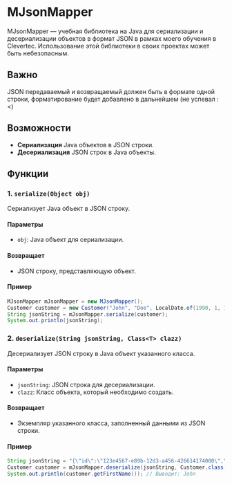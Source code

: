 # MJsonMapper

MJsonMapper — учебная библиотека на Java для сериализации и десериализации объектов в формат JSON в рамках моего обучения в Clevertec. Использование этой библиотеки в своих проектах может быть небезопасным.

## Важно
JSON передаваемый и возвращаемый должен быть в формате одной строки, форматирование будет добавлено в дальнейшем (не успевал :<)

## Возможности

- **Сериализация** Java объектов в JSON строки.
- **Десериализация** JSON строк в Java объекты.

## Функции

### 1. `serialize(Object obj)`

Сериализует Java объект в JSON строку.

#### Параметры
- `obj`: Java объект для сериализации.

#### Возвращает
- JSON строку, представляющую объект.

#### Пример
```java
MJsonMapper mJsonMapper = new MJsonMapper();
Customer customer = new Customer("John", "Doe", LocalDate.of(1990, 1, 1));
String jsonString = mJsonMapper.serialize(customer);
System.out.println(jsonString);
```

### 2. `deserialize(String jsonString, Class<T> clazz)`

Десериализует JSON строку в Java объект указанного класса.

#### Параметры
- `jsonString`: JSON строка для десериализации.
- `clazz`: Класс объекта, который необходимо создать.

#### Возвращает
- Экземпляр указанного класса, заполненный данными из JSON строки.

#### Пример
```java
String jsonString = "{\"id\":\"123e4567-e89b-12d3-a456-426614174000\",\"firstName\":\"John\",\"lastName\":\"Doe\"}";
Customer customer = mJsonMapper.deserialize(jsonString, Customer.class);
System.out.println(customer.getFirstName()); // Выводит: John
```